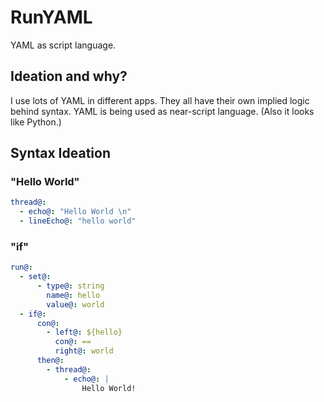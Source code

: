 # RunYAML
YAML as script language.

## Ideation and why?
I use lots of YAML in different apps. They all have their own implied logic behind syntax. YAML is being used as near-script language. (Also it looks like Python.)


## Syntax Ideation

### "Hello World"

```yaml
thread@:
  - echo@: "Hello World \n"
  - lineEcho@: "hello world"
```

### "if"

```yaml
run@:
  - set@:
      - type@: string
        name@: hello
        value@: world
  - if@:
      con@:
        - left@: ${hello}
          con@: ==
          right@: world
      then@:
        - thread@:
            - echo@: |
                Hello World! 
```
